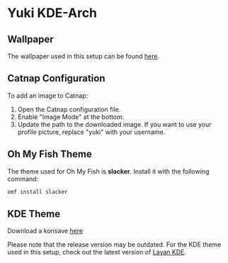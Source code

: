 # Yuki KDE-Arch

## Wallpaper

The wallpaper used in this setup can be found [here](https://github.com/yuki6942/wallpaper).

## Catnap Configuration

To add an image to Catnap:

1. Open the Catnap configuration file.
2. Enable "Image Mode" at the bottom.
3. Update the path to the downloaded image. If you want to use your profile picture, replace "yuki" with your username.

## Oh My Fish Theme

The theme used for Oh My Fish is **slacker**. Install it with the following command:
```bash
omf install slacker
```

## KDE Theme

Download a konsave [here](https://yuki.has.rocks/yuki-kde-theme.knsv)

Please note that the release version may be outdated. For the KDE theme used in this setup, check out the latest version of [Layan KDE](https://github.com/vinceliuice/Layan-kde).
